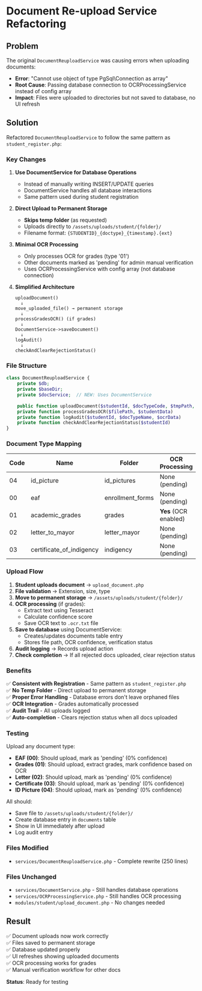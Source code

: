 # Document Re-upload Service Refactoring

## Problem
The original `DocumentReuploadService` was causing errors when uploading documents:
- **Error**: "Cannot use object of type PgSql\Connection as array"
- **Root Cause**: Passing database connection to OCRProcessingService instead of config array
- **Impact**: Files were uploaded to directories but not saved to database, no UI refresh

## Solution
Refactored `DocumentReuploadService` to follow the same pattern as `student_register.php`:

### Key Changes

1. **Use DocumentService for Database Operations**
   - Instead of manually writing INSERT/UPDATE queries
   - DocumentService handles all database interactions
   - Same pattern used during student registration

2. **Direct Upload to Permanent Storage**
   - **Skips temp folder** (as requested)
   - Uploads directly to `/assets/uploads/student/{folder}/`
   - Filename format: `{STUDENTID}_{doctype}_{timestamp}.{ext}`

3. **Minimal OCR Processing**
   - Only processes OCR for grades (type '01')
   - Other documents marked as 'pending' for admin manual verification
   - Uses OCRProcessingService with config array (not database connection)

4. **Simplified Architecture**
   ```
   uploadDocument()
     ↓
   move_uploaded_file() → permanent storage
     ↓
   processGradesOCR() (if grades)
     ↓
   DocumentService->saveDocument()
     ↓
   logAudit()
     ↓
   checkAndClearRejectionStatus()
   ```

### File Structure

```php
class DocumentReuploadService {
    private $db;
    private $baseDir;
    private $docService;  // NEW: Uses DocumentService
    
    public function uploadDocument($studentId, $docTypeCode, $tmpPath, $originalName, $studentData)
    private function processGradesOCR($filePath, $studentData)
    private function logAudit($studentId, $docTypeName, $ocrData)
    private function checkAndClearRejectionStatus($studentId)
}
```

### Document Type Mapping

| Code | Name | Folder | OCR Processing |
|------|------|--------|----------------|
| 04 | id_picture | id_pictures | None (pending) |
| 00 | eaf | enrollment_forms | None (pending) |
| 01 | academic_grades | grades | **Yes** (OCR enabled) |
| 02 | letter_to_mayor | letter_mayor | None (pending) |
| 03 | certificate_of_indigency | indigency | None (pending) |

### Upload Flow

1. **Student uploads document** → `upload_document.php`
2. **File validation** → Extension, size, type
3. **Move to permanent storage** → `/assets/uploads/student/{folder}/`
4. **OCR processing** (if grades):
   - Extract text using Tesseract
   - Calculate confidence score
   - Save OCR text to `.ocr.txt` file
5. **Save to database** using DocumentService:
   - Creates/updates documents table entry
   - Stores file path, OCR confidence, verification status
6. **Audit logging** → Records upload action
7. **Check completion** → If all rejected docs uploaded, clear rejection status

### Benefits

✅ **Consistent with Registration** - Same pattern as `student_register.php`  
✅ **No Temp Folder** - Direct upload to permanent storage  
✅ **Proper Error Handling** - Database errors don't leave orphaned files  
✅ **OCR Integration** - Grades automatically processed  
✅ **Audit Trail** - All uploads logged  
✅ **Auto-completion** - Clears rejection status when all docs uploaded  

### Testing

Upload any document type:
- **EAF (00)**: Should upload, mark as 'pending' (0% confidence)
- **Grades (01)**: Should upload, extract grades, mark confidence based on OCR
- **Letter (02)**: Should upload, mark as 'pending' (0% confidence)
- **Certificate (03)**: Should upload, mark as 'pending' (0% confidence)
- **ID Picture (04)**: Should upload, mark as 'pending' (0% confidence)

All should:
- Save file to `/assets/uploads/student/{folder}/`
- Create database entry in `documents` table
- Show in UI immediately after upload
- Log audit entry

### Files Modified

- `services/DocumentReuploadService.php` - Complete rewrite (250 lines)

### Files Unchanged

- `services/DocumentService.php` - Still handles database operations
- `services/OCRProcessingService.php` - Still handles OCR processing
- `modules/student/upload_document.php` - No changes needed

## Result

✅ Document uploads now work correctly  
✅ Files saved to permanent storage  
✅ Database updated properly  
✅ UI refreshes showing uploaded documents  
✅ OCR processing works for grades  
✅ Manual verification workflow for other docs  

**Status**: Ready for testing

